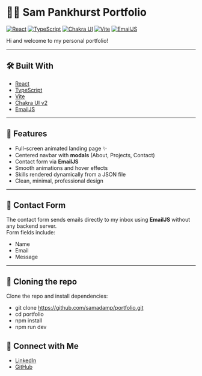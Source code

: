 # 🧑‍💻 Sam Pankhurst Portfolio

[![React](https://img.shields.io/badge/React-20232A?style=for-the-badge&logo=react&logoColor=61DAFB)](https://reactjs.org/)
[![TypeScript](https://img.shields.io/badge/TypeScript-3178C6?style=for-the-badge&logo=typescript&logoColor=white)](https://www.typescriptlang.org/)
[![Chakra UI](https://img.shields.io/badge/Chakra--UI-319795?style=for-the-badge&logo=chakraui&logoColor=white)](https://chakra-ui.com/)
[![Vite](https://img.shields.io/badge/Vite-646CFF?style=for-the-badge&logo=vite&logoColor=white)](https://vitejs.dev/)
[![EmailJS](https://img.shields.io/badge/EmailJS-007ACC?style=for-the-badge&logo=gmail&logoColor=white)](https://www.emailjs.com/)



Hi and welcome to my personal portfolio!

---

## 🛠️ Built With
- [React](https://react.dev/)
- [TypeScript](https://www.typescriptlang.org/)
- [Vite](https://vitejs.dev/)
- [Chakra UI v2](https://chakra-ui.com/)
- [EmailJS](https://www.emailjs.com/)

---

## 📸 Features
- Full-screen animated landing page ✨
- Centered navbar with **modals** (About, Projects, Contact)
- Contact form via **EmailJS**
- Smooth animations and hover effects
- Skills rendered dynamically from a JSON file
- Clean, minimal, professional design

---

## 📩 Contact Form
The contact form sends emails directly to my inbox using **EmailJS** without any backend server.  
Form fields include:
- Name
- Email
- Message

---

##  🚀  Cloning the repo

Clone the repo and install dependencies:

- git clone https://github.com/samadamp/portfolio.git
- cd portfolio
- npm install
- npm run dev

## 📧 Connect with Me

- [LinkedIn](https://linkedin.com/in/sam-pankhurst-769243291/)
- [GitHub](https://github.com/samadamp)


